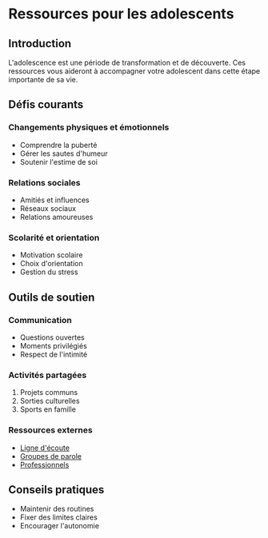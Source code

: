 # Ressources pour les adolescents

## Introduction
L'adolescence est une période de transformation et de découverte. Ces ressources vous aideront à accompagner votre adolescent dans cette étape importante de sa vie.

## Défis courants

### Changements physiques et émotionnels
- Comprendre la puberté
- Gérer les sautes d'humeur
- Soutenir l'estime de soi

### Relations sociales
- Amitiés et influences
- Réseaux sociaux
- Relations amoureuses

### Scolarité et orientation
- Motivation scolaire
- Choix d'orientation
- Gestion du stress

## Outils de soutien

### Communication
- Questions ouvertes
- Moments privilégiés
- Respect de l'intimité

### Activités partagées
1. Projets communs
2. Sorties culturelles
3. Sports en famille

### Ressources externes
- [Ligne d'écoute](https://example.com/helpline)
- [Groupes de parole](https://example.com/groups)
- [Professionnels](https://example.com/professionals)

## Conseils pratiques
- Maintenir des routines
- Fixer des limites claires
- Encourager l'autonomie 